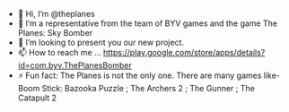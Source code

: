 - 👋 Hi, I’m @theplanes
- 👀 I’m a representative from the team of BYV games and the game The Planes: Sky Bomber
- 💞️ I’m looking to present you our new project.
- 📫 How to reach me ... https://play.google.com/store/apps/details?id=com.byv.ThePlanesBomber
- ⚡ Fun fact: The Planes is not the only one. There are many games like- Boom Stick: Bazooka Puzzle ; The Archers 2 ; The Gunner ; The Catapult 2
<!---
The Planes/The Planes:Sky Bomber is a ✨ special ✨ place for fans of the games because its `ThePlanes.md` (this file) appears on your GitHub profile.
You can click the Preview link to take a look at your changes.
--->
